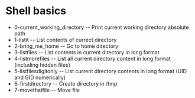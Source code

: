 # Shell basics
 - 0-current_working_directory -- Print current working directory absolute path
 - 1-listit -- List contents of currect directory
 - 2-bring_me_home -- Go to home directory
 - 3-listfiles -- List contents in current directory in long format
 - 4-listmorefiles -- List all current directory content in long format (including hidden files)
 - 5-listfilesdigitonly -- List current directory contents in long format (UID and GID numerically)
 - 6-firstdirectory -- Create directory in /tmp
 - 7-movethatfile -- Move file
